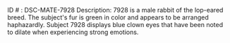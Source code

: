 ID # : DSC-MATE-7928
Description: 7928 is a male rabbit of the lop-eared breed. The subject's fur is green in color and appears to be arranged haphazardly. Subject 7928 displays blue clown eyes that have been noted to dilate when experiencing strong emotions. 